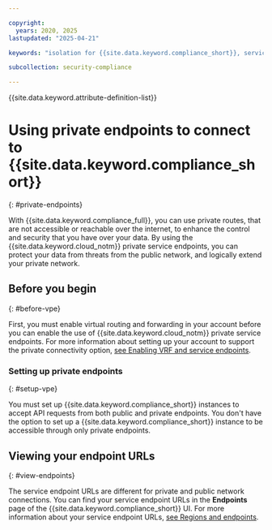 ```yaml
---

copyright:
  years: 2020, 2025
lastupdated: "2025-04-21"

keywords: "isolation for {{site.data.keyword.compliance_short}}, service endpoints for {{site.data.keyword.compliance_short}}, private network for {{site.data.keyword.compliance_short}}, network isolation in {{site.data.keyword.compliance_short}}, non-public routes for {{site.data.keyword.compliance_short}}, private connection for {{site.data.keyword.compliance_short}}, private endpoints "

subcollection: security-compliance

---
```


{{site.data.keyword.attribute-definition-list}}

# Using private endpoints to connect to {{site.data.keyword.compliance_short}}
{: #private-endpoints}

With {{site.data.keyword.compliance_full}}, you can use private routes, that are not accessible or reachable over the internet, to enhance the control and security that you have over your data. By using the {{site.data.keyword.cloud_notm}} private service endpoints, you can protect your data from threats from the public network, and logically extend your private network.

## Before you begin
{: #before-vpe}

First, you must enable virtual routing and forwarding in your account before you can enable the use of {{site.data.keyword.cloud_notm}} private service endpoints. For more information about setting up your account to support the private connectivity option, [see Enabling VRF and service endpoints](/docs/account?topic=account-vrf-service-endpoint).

### Setting up private endpoints
{: #setup-vpe}

You must set up {{site.data.keyword.compliance_short}} instances to accept API requests from both public and private endpoints. You don't have the option to set up a {{site.data.keyword.compliance_short}} instance to be accessible through only private endpoints.


## Viewing your endpoint URLs
{: #view-endpoints}

The service endpoint URLs are different for private and public network connections. You can find your service endpoint URLs in the **Endpoints** page of the {{site.data.keyword.compliance_short}} UI. For more information about your service endpoint URLs, [see Regions and endpoints](/docs/security-compliance?topic=security-compliance-endpoints).
